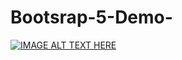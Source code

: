 # Bootsrap-5-Demo-
[![IMAGE ALT TEXT HERE](https://user-images.githubusercontent.com/77834808/227661391-97088dae-6d5e-437b-9f95-144cc3d7ea43.png)](https://www.youtube.com/watch?v=TEYG1ZXU2Pc)


